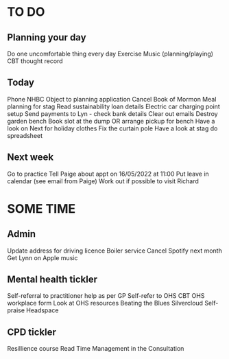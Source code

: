 # TO DO
## Planning your day
Do one uncomfortable thing every day
Exercise
Music (planning/playing)
CBT thought record

## Today
Phone NHBC
Object to planning application
Cancel Book of Mormon
Meal planning for stag
Read sustainability loan details
Electric car charging point setup
Send payments to Lyn - check bank details
Clear out emails
Destroy garden bench
Book slot at the dump
OR arrange pickup for bench
Have a look on Next for holiday clothes
Fix the curtain pole
Have a look at stag do spreadsheet

## Next week
Go to practice
Tell Paige about appt on 16/05/2022 at 11:00
Put leave in calendar (see email from Paige)
Work out if possible to visit Richard

# SOME  TIME
## Admin
Update address for driving licence
Boiler service
Cancel Spotify next month
Get Lynn on Apple music

## Mental health tickler
Self-referral to practitioner help as per GP
Self-refer to OHS CBT
OHS workplace form
Look at OHS resources
Beating the Blues
Silvercloud
Self-praise
Headspace

## CPD tickler
Resillience course
Read Time Management in the Consultation



